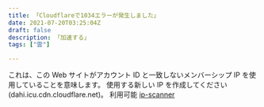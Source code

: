 ```yaml
---
title: 「Cloudflareで1034エラーが発生しました」
date: 2021-07-20T03:25:04Z
draft: false
description: 「加速する」
tags: ["雲"]

---
```

これは、この Web サイトがアカウント ID と一致しないメンバーシップ IP を使用していることを意味します。
使用する新しい IP を作成してください (dahi.icu.cdn.cloudflare.net)。
利用可能 [ip-scanner](https://github.com/ip-scanner/cloudflare)